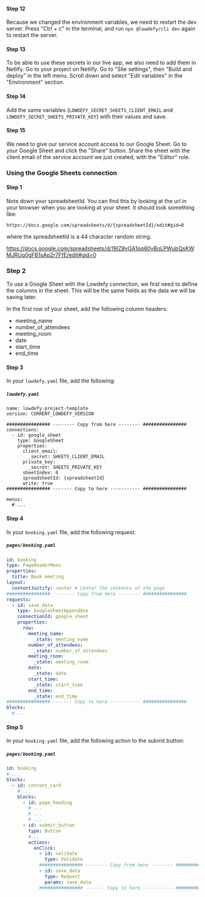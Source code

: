 #### Step 12

Because we changed the environment variables, we need to restart the dev server. Press "Ctrl + c" in the terminal, and run `npx @lowdefy/cli dev` again to restart the server.

#### Step 13

To be able to use these secrets in our live app, we also need to add them in Netlify. Go to your project on Netlify. Go to "Site settings", then "Build and deploy" in the left menu. Scroll down and select "Edit variables" in the "Environment" section.

#### Step 14

Add the same variables (`LOWDEFY_SECRET_SHEETS_CLIENT_EMAIL` and `LOWDEFY_SECRET_SHEETS_PRIVATE_KEY`) with their values and save.

#### Step 15

We need to give our service account access to our Google Sheet. Go to your Google Sheet and click the "Share" button. Share the sheet with the client email of the service account we just created, with the "Editor" role.

### Using the Google Sheets connection

#### Step 1

Note down your spreadsheetId. You can find this by looking at the url in your browser when you are looking at your sheet. It should look something like:

`https://docs.google.com/spreadsheets/d/{spreadsheetId}/edit#gid=0`

where the spreadsheetId is a 44 character random string.

https://docs.google.com/spreadsheets/d/19lZ8yGA1pq60yBoLPWubQsKWMJRUq0gFB1sAp2r7FfE/edit#gid=0

### Step 2

To use a Google Sheet with the Lowdefy connection, we first need to define the columns in the sheet. This will be the same fields as the data we will be saving later.

In the first row of your sheet, add the following column headers:

- meeting_name
- number_of_attendees
- meeting_room
- date
- start_time
- end_time

#### Step 3

In your `lowdefy.yaml` file, add the following:

##### `lowdefy.yaml`

```
name: lowdefy-project-template
version: CURRENT_LOWDEFY_VERSION

################ -------- Copy from here -------- ################
connections:
  - id: google_sheet
    type: GoogleSheet
    properties:
      client_email:
        _secret: SHEETS_CLIENT_EMAIL
      private_key:
        _secret: SHEETS_PRIVATE_KEY
      sheetIndex: 0
      spreadsheetId: {spreadsheetId}
      write: true
################ ------- Copy to here ----------- ################

menus:
  # ...
```

#### Step 4

In your `booking.yaml` file, add the following request:

##### `pages/booking.yaml`

```yaml
id: booking
type: PageHeaderMenu
properties:
  title: Book meeting
layout:
  contentJustify: center # Center the contents of the page
################ -------- Copy from here -------- ################
requests:
  - id: save_data
    type: GoogleSheetAppendOne
    connectionId: google_sheet
    properties:
      row:
        meeting_name:
          _state: meeting_name
        number_of_attendees:
          _state: number_of_attendees
        meeting_room:
          _state: meeting_room
        date:
          _state: date
        start_time:
          _state: start_time
        end_time:
          _state: end_time
################ ------- Copy to here ----------- ################
blocks:
  # ...
```

#### Step 5

In your `booking.yaml` file, add the following action to the submit button:

##### `pages/booking.yaml`

```yaml
id: booking
# ...
blocks:
  - id: content_card
    # ...
    blocks:
      - id: page_heading
        # ...
        # ...
        # ...
      - id: submit_button
        type: Button
        #...
        actions:
          onClick:
            - id: validate
              type: Validate
            ################ -------- Copy from here -------- ################
            - id: save_data
              type: Request
              params: save_data
            ################ ------- Copy to here ----------- ################
```
